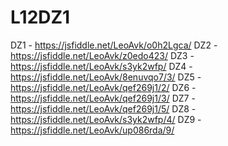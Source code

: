 # L12DZ1
DZ1 - https://jsfiddle.net/LeoAvk/o0h2Lgca/
DZ2 - https://jsfiddle.net/LeoAvk/z0edo423/
DZ3 - https://jsfiddle.net/LeoAvk/s3yk2wfp/
DZ4 - https://jsfiddle.net/LeoAvk/8enuvqo7/3/
DZ5 - https://jsfiddle.net/LeoAvk/qef269j1/2/
DZ6 - https://jsfiddle.net/LeoAvk/qef269j1/3/
DZ7 - https://jsfiddle.net/LeoAvk/qef269j1/5/
DZ8 - https://jsfiddle.net/LeoAvk/s3yk2wfp/4/
DZ9 - https://jsfiddle.net/LeoAvk/up086rda/9/
